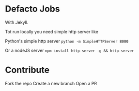 # Defacto Jobs

With Jekyll.

Tot run locally you need simple http server like 

Python's simple http server
`python -m SimpleHTTPServer 8000`

Or a nodeJS server
`npm install http-server -g && http-server`

# Contribute

Fork the repo
Create a new branch
Open a PR


